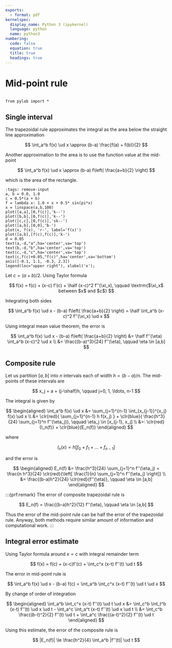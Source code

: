 ```yaml
---
exports:
  - format: pdf
kernelspec:
  display_name: Python 3 (ipykernel)
  language: python
  name: python3
numbering:
  code: false
  equation: true
  title: true
  headings: true
---
```


# Mid-point rule

```{include} math.md
```

```{code-cell}
from pylab import *
```

## Single interval

The trapezoidal rule approximates the integral as the area below the
straight line approximation

$$
\int_a^b f(x) \ud x \approx (b-a) \frac{f(a) + f(b)}{2}
$$ 

Another approximation to the area is to use the function value at the mid-point

$$
\int_a^b f(x) \ud x \approx (b-a) f\left( \frac{a+b}{2} \right)
$$ 

which is the area of the rectangle.

```{code-cell}
:tags: remove-input
a, b = 0.0, 1.0
c = 0.5*(a + b)
f = lambda x: 1.0 + x + 0.5* sin(pi*x)
x = linspace(a,b,100)
plot([a,a],[0,f(c)],'k--')
plot([b,b],[0,f(c)],'k--')
plot([c,c],[0,f(c)],'sk--')
plot([a,b],[0,0],'b-')
plot(x, f(x), 'r-', label='f(x)')
plot([a,b],[f(c),f(c)],'k-')
d = 0.05
text(a,-d,"a",ha='center',va='top')
text(b,-d,"b",ha='center',va='top')
text(c,-d,"c",ha='center',va='top')
text(c,f(c)+0.05,"f(c)",ha='center',va='bottom')
axis([-0.1, 1.1, -0.3, 2.3])
legend(loc="upper right"), xlabel('x');
```


Let $c=(a+b)/2$. Using Taylor formula

$$
f(x) = f(c) + (x-c) f'(c) + \half (x-c)^2 f''(\xi_x), \qquad \textrm{$\xi_x$ between $x$ and $c$}
$$

Integrating both sides

$$
\int_a^b f(x) \ud x - (b-a) f\left( \frac{a+b}{2} \right) = \half \int_a^b (x-c)^2 f''(\xi_x) \ud x
$$

Using integral mean value theorem, the error is

$$
\int_a^b f(x) \ud x - (b-a) f\left( \frac{a+b}{2} \right) 
&= \half f''(\eta) \int_a^b (x-c)^2  \ud x \\
&= \frac{(b-a)^3}{24} f''(\eta), \qquad \eta \in [a,b]
$$

## Composite rule

Let us partition $[a,b]$ into $n$ intervals each of width $h = (b-a)/n$.  The mid-points of these intervals are

$$
x_j = a + (j-\shalf)h, \qquad j=0, 1, \ldots, n-1
$$ 

The integral is given by 

$$
\begin{aligned}
\int_a^b f(x) \ud x 
&= \sum_{j=1}^{n-1} \int_{x_{j-1}}^{x_j} f(x) \ud x \\
&= \clr{red}{ \sum_{j=1}^{n-1} h f(x_j) } + \clr{blue}{ \frac{h^3}{24} \sum_{j=1}^n f''(\eta_j)}, \qquad \eta_j \in [x_{j-1}, x_j] \\
&=: \clr{red}{I_n(f)} + \clr{blue}{E_n(f)}
\end{aligned}
$$ 

where 

$$
I_n(x) = h[f_0 + f_1 + \ldots + f_{n-1}]
$$ 

and the error is 

$$
\begin{aligned}
E_n(f) 
&= \frac{h^3}{24} \sum_{j=1}^n f''(\eta_j) = \frac{n h^3}{24} \clr{red}{\left[ \frac{1}{n} \sum_{j=1}^n f''(\eta_j) \right]} \\
&= \frac{(b-a)h^2}{24} \clr{red}{f''(\eta)}, \qquad \eta \in [a,b]
\end{aligned}
$$

:::{prf:remark}
The error of composite trapezoidal rule is

$$
E_n(f) = \frac{(b-a)h^2}{12} f''(\eta), \qquad \eta \in [a,b]
$$ 

Thus the error of the mid-point rule can be half the error of the trapezoidal rule. Anyway, both methods require similar amount of information and computational work.
:::

## Integral error estimate

Using Taylor formula around $x=c$ with integral remainder term

$$
f(x) = f(c) + (x-c)f'(c) + \int_c^x (x-t) f''(t) \ud t
$$ 

The error in mid-point rule is

$$
\int_a^b f(x) \ud x - (b-a) f(c) =  \int_a^b \int_c^x (x-t) f''(t) \ud t \ud x
$$

By change of order of integration 

$$
\begin{aligned}
\int_a^b \int_c^x (x-t) f''(t) \ud t \ud x 
&= \int_c^b \int_t^b (x-t) f''(t) \ud x \ud t - \int_a^c \int_a^t (x-t) f''(t) \ud x \ud t \\
&= \int_c^b \frac{(b-t)^2}{2} f''(t) \ud t + \int_a^c \frac{(a-t)^2}{2} f''(t) \ud t
\end{aligned}
$$ 

Using this estimate, the error of the composite rule is

$$
|E_n(f)| \le \frac{h^2}{4} \int_a^b |f''(t)| \ud t
$$ 
